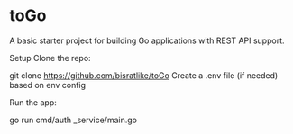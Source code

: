 # toGo
A basic starter project for building Go applications with REST API support.

Setup
Clone the repo:


git clone https://github.com/bisratlike/toGo
Create a .env file (if needed) based on env config

Run the app:


go run cmd/auth
_service/main.go

